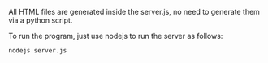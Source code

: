 All HTML files are generated inside the server.js, no need to generate them via a python script. 

To run the program, just use nodejs to run the server as follows:

```nodejs server.js```

